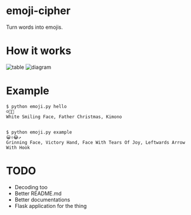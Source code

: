# emoji-cipher
Turn words into emojis.

# How it works
![table](https://i.imgur.com/AxAiYKg.png)
![diagram](https://i.imgur.com/bgGbK2b.png)

# Example

    $ python emoji.py hello
    ☺🎅👘
    White Smiling Face, Father Christmas, Kimono


    $ python emoji.py example
    😀✌😂↗
    Grinning Face, Victory Hand, Face With Tears Of Joy, Leftwards Arrow With Hook

# TODO
* Decoding too
* Better README.md
* Better documentations
* Flask application for the thing
